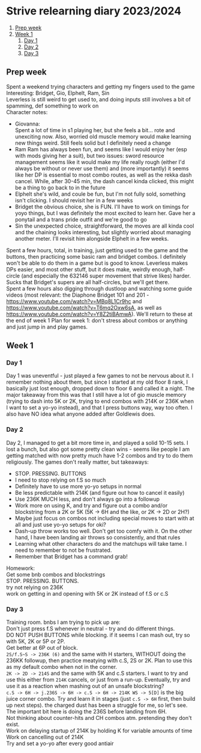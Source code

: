 # Strive relearning diary 2023/2024

1. [Prep week](#prep-week)
2. [Week 1](#week-1)
    1. [Day 1](#w1d1)
    2. [Day 2](#w1d2)
    3. [Day 3](#w1d3)

## Prep week <a name="prep-week"></a>
Spent a weekend trying characters and getting my fingers used to the game  
Interesting: Bridget, Gio, Elphelt, Ram, Sin  
Leverless is still weird to get used to, and doing inputs still involves a bit of spamming, def something to work on  
Character notes:  
- Giovanna:  
  Spent a lot of time in s1 playing her, but she feels a bit... rote and unexciting now. Also, worried old muscle memory would make learning new things weird. Still feels solid but I definitely need a change
- Ram
  Ram has always been fun, and seems like I would enjoy her (esp with mods giving her a suit), but two issues: sword resource management seems like it would make my life really rough (either I'd always be without or never use them) and (more importantly) it seems like her DP is essential to most combo routes, as well as the rekka dash cancel. While, after 30-45 min, the dash cancel kinda clicked, this might be a thing to go back to in the future
- Elphelt
  she's wild, and coule be fun, but I'm not fully sold, something isn't clicking. I should revisit her in a few weeks
- Bridget
  the obvious choice, she is FUN. I'll have to work on timings for yoyo things, but I was definitely the most excited to learn her. Gave her a ponytail and a trans pride outfit and we're good to go
- Sin
  the unexpected choice, straightforward, the moves are all kinda cool and the chaining looks interesting, but slightly worried about managing another meter. I'll revisit him alongside Elphelt in a few weeks.  

Spent a few hours, total, in training, just getting used to the game and the buttons, then practicing some basic ram and bridget combos. I definitely won't be able to do them in a game but is good to know. Leverless makes DPs easier, and most other stuff, but it does make, weirdly enough, half-circle (and especially the 632146 super movement that strive likes) harder. Sucks that Bridget's supers are all half-circles, but we'll get there.  
Spent a few hours also digging through dustloop and watching some guide videos (most relevant: the Diaphone Bridget 101 and 201 - https://www.youtube.com/watch?v=MBq8L1Cr9hc and https://www.youtube.com/watch?v=T6mq2Oxw6sA, as well as https://www.youtube.com/watch?v=Y8Z2tiBAmwA). We'll return to these at the end of week 1
Plan for week 1: don't stress about combos or anything and just jump in and play games.  

## Week 1 <a name="week-one"></a>
### Day 1 <a name="w1d1"></a>
Day 1 was uneventful - just played a few games to not be nervous about it. I remember nothing about them, but since I started at my old floor 8 rank, I basically just lost enough, dropped down to floor 6 and called it a night. The major takeaway from this was that I still have a lot of gio muscle memory (trying to dash into 5K or 2K, trying to end combos with 214K or 236K when I want to set a yo-yo instead), and that I press buttons way, way too often. I also have NO idea what anyone added after Goldlewis does.  

### Day 2 <a name="w1d2"></a>
Day 2, I managed to get a bit more time in, and played a solid 10-15 sets. I lost a bunch, but also got some pretty clean wins - seems like people I am getting matched with now pretty much have 1-2 combos and try to do them religiously. The games don't really matter, but takeaways:
- STOP. PRESSING. BUTTONS
- I need to stop relying on f.S so much
- Definitely have to use more yo-yo setups in normal
- Be less predictable with 214K (and figure out how to cancel it easily)
- Use 236K MUCH less, and don't always go into a followup
- Work more on using K, and try and figure out a combo and/or blockstring from a 2K or 5K (5K -> 6H and the like, or 2K -> 2D or 2H?)
- Maybe just focus on combos not including special moves to start with at all and just use yo-yo setups for oki?
- Dash-up throw works too well. Don't get too comfy with it. On the other hand, I have been landing air throws so consistently, and that rules
- Learning what other characters do and the matchups will take tame. I need to remember to not be frustrated.
- Remember that Bridget has a command grab!

Homework:  
Get some bnb combos and blockstrings  
STOP. PRESSING. BUTTONS.  
try not relying on 236K  
work on getting in and opening with 5K or 2K instead of f.S or c.S  

### Day 3 <a name="w1d3"></a>
Training room. bnbs I am trying to pick up are:  
Don't just press f.S whenever in neutral - try and do different things.  
DO NOT PUSH BUTTONS while blocking. if it seems I can mash out, try so with 5K, 2K or 5P or 2P.  
Get better at 6P out of block.  
`2S/f.S~S -> 236K (6)` and the same with H starters, WITHOUT doing the 236KK followup, then practice meatying with c.S, 2S or 2K. Plan to use this as my default combo when not in the corner.  
`2K -> 2D -> 214S` and the same with 5K and c.S starters. I want to try and use this either from `214K` cancels, or just from a run-up. Eventually, try and use it as a reaction when mashing out of an unsafe blockstring?  
`c.S -> 6H -> j.236S -> 6H -> c.S -> 6H -> 214K WS -> 5[D]` is the big juice corner combo. Try and learn it in stages (just `c.S -> 6H` first, then build up next steps). the charged dust has been a struggle for me, so let's see. The important bit here is doing the 236S before landing from 6H.  
Not thinking about counter-hits and CH combos atm. pretending they don't exist.  
Work on delaying startup of 214K by holding K for variable amounts of time  
Work on cancelling out of 214K  
Try and set a yo-yo after every good antiair  

